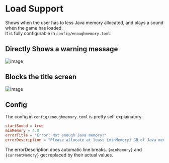 ﻿# Load Support
Shows when the user has to less Java memory allocated, and plays a sound when the game has loaded.<br>
It is fully configurable in `config/enoughmemory.toml`.
## Directly Shows a warning message
![image](https://github.com/user-attachments/assets/b571a607-ec88-4032-9996-876637c156c1)
## Blocks the title screen
![image](https://github.com/user-attachments/assets/e05b52bd-3cf2-4526-826b-db62c8723831)
## Config
The config in `config/enoughmemory.toml` is pretty self explainatory:
```toml
startSound = true
minMemory = 4.0
errorTitle = "Error: Not enough Java memory!"
errorDescription = "Please allocate at least {minMemory} GB of Java memory to your Minecraft Instance! You have currently {currentMemory} GB allocated."
```
The errorDescription does automatic line breaks. `{minMemory}` and `{currentMemory}` get replaced by their actual values.
